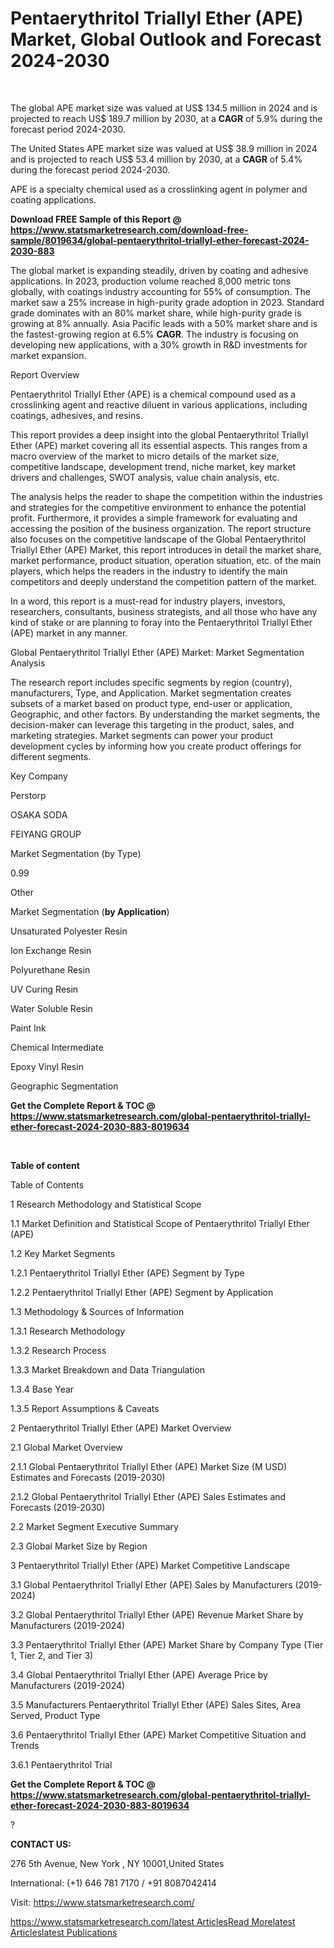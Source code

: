 <h1>Pentaerythritol Triallyl Ether (APE) Market, Global Outlook and Forecast 2024-2030</h1><br/><p>The global APE market size was valued at US$ 134.5 million in 2024 and is projected to reach US$ 189.7 million by 2030, at a <strong>CAGR</strong> of 5.9% during the forecast period 2024-2030.</p>
 
 
 
 <p>The United States APE market size was valued at US$ 38.9 million in 2024 and is projected to reach US$ 53.4 million by 2030, at a <strong>CAGR</strong> of 5.4% during the forecast period 2024-2030.</p>
 
 
 
 <p>APE is a specialty chemical used as a crosslinking agent in polymer and coating applications.</p>
 
 
 
 <p><strong>Download FREE Sample of this Report @ <a href="https://www.statsmarketresearch.com/download-free-sample/8019634/global-pentaerythritol-triallyl-ether-forecast-2024-2030-883">https://www.statsmarketresearch.com/download-free-sample/8019634/global-pentaerythritol-triallyl-ether-forecast-2024-2030-883</a></strong></p>
 
 
 
 <p>The global market is expanding steadily, driven by coating and adhesive applications. In 2023, production volume reached 8,000 metric tons globally, with coatings industry accounting for 55% of consumption. The market saw a 25% increase in high-purity grade adoption in 2023. Standard grade dominates with an 80% market share, while high-purity grade is growing at 8% annually. Asia Pacific leads with a 50% market share and is the fastest-growing region at 6.5% <strong>CAGR</strong>. The industry is focusing on developing new applications, with a 30% growth in R&D investments for market expansion.</p>
 
 
 
 <p>Report Overview</p>
 
 
 
 <p>Pentaerythritol Triallyl Ether (APE) is a chemical compound used as a crosslinking agent and reactive diluent in various applications, including coatings, adhesives, and resins.</p>
 
 
 
 <p>This report provides a deep insight into the global Pentaerythritol Triallyl Ether (APE) market covering all its essential aspects. This ranges from a macro overview of the market to micro details of the market size, competitive landscape, development trend, niche market, key market drivers and challenges, SWOT analysis, value chain analysis, etc.</p>
 
 
 
 <p>The analysis helps the reader to shape the competition within the industries and strategies for the competitive environment to enhance the potential profit. Furthermore, it provides a simple framework for evaluating and accessing the position of the business organization. The report structure also focuses on the competitive landscape of the Global Pentaerythritol Triallyl Ether (APE) Market, this report introduces in detail the market share, market performance, product situation, operation situation, etc. of the main players, which helps the readers in the industry to identify the main competitors and deeply understand the competition pattern of the market.</p>
 
 
 
 <p>In a word, this report is a must-read for industry players, investors, researchers, consultants, business strategists, and all those who have any kind of stake or are planning to foray into the Pentaerythritol Triallyl Ether (APE) market in any manner.</p>
 
 
 
 <p>Global Pentaerythritol Triallyl Ether (APE) Market: Market Segmentation Analysis</p>
 
 
 
 <p>The research report includes specific segments by region (country), manufacturers, Type, and Application. Market segmentation creates subsets of a market based on product type, end-user or application, Geographic, and other factors. By understanding the market segments, the decision-maker can leverage this targeting in the product, sales, and marketing strategies. Market segments can power your product development cycles by informing how you create product offerings for different segments.</p>
 
 
 
 <p>Key Company</p>
 
 
 
 <p>Perstorp</p>
 
 
 
 <p>OSAKA SODA</p>
 
 
 
 <p>FEIYANG GROUP</p>
 
 
 
 <p>Market Segmentation (by Type)</p>
 
 
 
 <p>0.99</p>
 
 
 
 <p>Other</p>
 
 
 
 <p>Market Segmentation (<strong>by Application</strong>)</p>
 
 
 
 <p>Unsaturated Polyester Resin</p>
 
 
 
 <p>Ion Exchange Resin</p>
 
 
 
 <p>Polyurethane Resin</p>
 
 
 
 <p>UV Curing Resin</p>
 
 
 
 <p>Water Soluble Resin</p>
 
 
 
 <p>Paint Ink</p>
 
 
 
 <p>Chemical Intermediate</p>
 
 
 
 <p>Epoxy Vinyl Resin</p>
 
 
 
 <p>Geographic Segmentation</p>
 
 
 
 <div><b>Get the Complete Report & TOC @ <a href="https://www.statsmarketresearch.com/global-pentaerythritol-triallyl-ether-forecast-2024-2030-883-8019634">https://www.statsmarketresearch.com/global-pentaerythritol-triallyl-ether-forecast-2024-2030-883-8019634</a></b></div>
 
 
 
 <p><br />
 
 <b>Table of content</b></p>
 
 
 
 <p>Table of Contents<br />
 
 1 Research Methodology and Statistical Scope<br />
 
 1.1 Market Definition and Statistical Scope of Pentaerythritol Triallyl Ether (APE)<br />
 
 1.2 Key Market Segments<br />
 
 1.2.1 Pentaerythritol Triallyl Ether (APE) Segment by Type<br />
 
 1.2.2 Pentaerythritol Triallyl Ether (APE) Segment by Application<br />
 
 1.3 Methodology & Sources of Information<br />
 
 1.3.1 Research Methodology<br />
 
 1.3.2 Research Process<br />
 
 1.3.3 Market Breakdown and Data Triangulation<br />
 
 1.3.4 Base Year<br />
 
 1.3.5 Report Assumptions & Caveats<br />
 
 2 Pentaerythritol Triallyl Ether (APE) Market Overview<br />
 
 2.1 Global Market Overview<br />
 
 2.1.1 Global Pentaerythritol Triallyl Ether (APE) Market Size (M USD) Estimates and Forecasts (2019-2030)<br />
 
 2.1.2 Global Pentaerythritol Triallyl Ether (APE) Sales Estimates and Forecasts (2019-2030)<br />
 
 2.2 Market Segment Executive Summary<br />
 
 2.3 Global Market Size by Region<br />
 
 3 Pentaerythritol Triallyl Ether (APE) Market Competitive Landscape<br />
 
 3.1 Global Pentaerythritol Triallyl Ether (APE) Sales by Manufacturers (2019-2024)<br />
 
 3.2 Global Pentaerythritol Triallyl Ether (APE) Revenue Market Share by Manufacturers (2019-2024)<br />
 
 3.3 Pentaerythritol Triallyl Ether (APE) Market Share by Company Type (Tier 1, Tier 2, and Tier 3)<br />
 
 3.4 Global Pentaerythritol Triallyl Ether (APE) Average Price by Manufacturers (2019-2024)<br />
 
 3.5 Manufacturers Pentaerythritol Triallyl Ether (APE) Sales Sites, Area Served, Product Type<br />
 
 3.6 Pentaerythritol Triallyl Ether (APE) Market Competitive Situation and Trends<br />
 
 3.6.1 Pentaerythritol Trial</p>
 
 
 
 <div><b>Get the Complete Report & TOC @ <a href="https://www.statsmarketresearch.com/global-pentaerythritol-triallyl-ether-forecast-2024-2030-883-8019634">https://www.statsmarketresearch.com/global-pentaerythritol-triallyl-ether-forecast-2024-2030-883-8019634</a></b></div>
 
 
 
 <p>? </p>
 
 
 
 <p><b>CONTACT US:</b><br />
 
 276 5th Avenue, New York , NY 10001,United States<br />
 
 International: (+1) 646 781 7170 / +91 8087042414<br />
 
 Visit: <a href="https://www.statsmarketresearch.com/">https://www.statsmarketresearch.com/</a><br />
 
 <a href="https://gyeongbokgung.com">https://www.statsmarketresearch.com/</a><a href="https://hallyeomaritime.com">latest Articles</a><a href="https://jingwansa.com">Read More</a><a href="https://nguoiviet.jp/">latest Articles</a><a href="https://www.intelmarketresearch.com/">latest Publications</a></p>